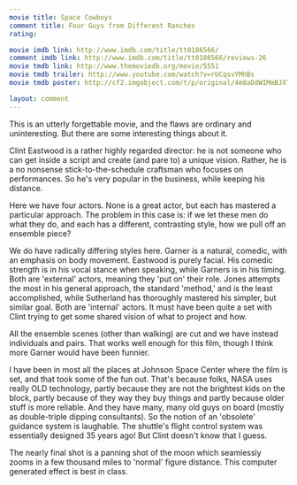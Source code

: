 ```yaml
---
movie title: Space Cowboys
comment title: Four Guys from Different Ranches
rating: 

movie imdb link: http://www.imdb.com/title/tt0186566/
comment imdb link: http://www.imdb.com/title/tt0186566/reviews-26
movie tmdb link: http://www.themoviedb.org/movie/5551
movie tmdb trailer: http://www.youtube.com/watch?v=rUCqsvYMhBs
movie tmdb poster: http://cf2.imgobject.com/t/p/original/4m8aDdWIMmBJXT8IHTLssC2svkS.jpg

layout: comment
---
```


This is an utterly forgettable movie, and the flaws are ordinary and uninteresting. But there are some interesting things about it.

Clint Eastwood is a rather highly regarded director: he is not someone who can get inside a script and create (and pare to) a unique vision. Rather, he is a no nonsense stick-to-the-schedule craftsman who focuses on performances. So he's very popular in the business, while keeping his distance.

Here we have four actors. None is a great actor, but each has mastered a particular approach. The problem in this case is: if we let these men do what they do, and each has a different, contrasting style, how we pull off an ensemble piece?

We do have radically differing styles here. Garner is a natural, comedic, with an emphasis on body movement. Eastwood is purely facial. His comedic strength is in his vocal stance when speaking, while Garners is in his timing. Both are 'external' actors, meaning they 'put on' their role. Jones attempts the most in his general approach, the standard 'method,' and is the least accomplished, while Sutherland has thoroughly mastered his simpler, but similar goal. Both are 'internal' actors. It must have been quite a set with Clint trying to get some shared vision of what to project and how.

All the ensemble scenes (other than walking) are cut and we have instead individuals and pairs. That works well enough for this film, though I think more Garner would have been funnier.

I have been in most all the places at Johnson Space Center where the film is set, and that took some of the fun out. That's because folks, NASA uses really OLD technology, partly because they are not the brightest kids on the block, partly because of they way they buy things and partly because older stuff is more reliable. And they have many, many old guys on board (mostly as double-triple dipping consultants). So the notion of an 'obsolete' guidance system is laughable. The shuttle's flight control system was essentially designed 35 years ago! But Clint doesn't know that I guess.

The nearly final shot is a panning shot of the moon which seamlessly zooms in a few thousand miles to 'normal' figure distance. This computer generated effect is best in class.
